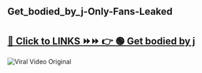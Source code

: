 
 ## Get_bodied_by_j-Only-Fans-Leaked

# <h2><a href="https://clipsfans.com/Get_bodied_by_j&ref=git">🔗 Click to LINKS ⏩⏩ 👉 🟢 Get bodied by j </a></h2>

<a href="https://clipsfans.com/Get_bodied_by_j&ref=git" rel="nofollow" data-target="animated-image.originalLink"><img src="https://i.ibb.co.com/xMMVF88/686577567.gif" alt="Viral Video Original" style="max-width: 100%; display: inline-block;" data-target="animated-image.originalImage"></a>
